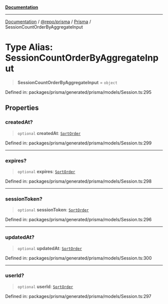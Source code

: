 [**Documentation**](../../../../../README.md)

***

[Documentation](../../../../../README.md) / [@repo/prisma](../../../README.md) / [Prisma](../README.md) / SessionCountOrderByAggregateInput

# Type Alias: SessionCountOrderByAggregateInput

> **SessionCountOrderByAggregateInput** = `object`

Defined in: packages/prisma/generated/prisma/models/Session.ts:295

## Properties

### createdAt?

> `optional` **createdAt**: [`SortOrder`](SortOrder.md)

Defined in: packages/prisma/generated/prisma/models/Session.ts:299

***

### expires?

> `optional` **expires**: [`SortOrder`](SortOrder.md)

Defined in: packages/prisma/generated/prisma/models/Session.ts:298

***

### sessionToken?

> `optional` **sessionToken**: [`SortOrder`](SortOrder.md)

Defined in: packages/prisma/generated/prisma/models/Session.ts:296

***

### updatedAt?

> `optional` **updatedAt**: [`SortOrder`](SortOrder.md)

Defined in: packages/prisma/generated/prisma/models/Session.ts:300

***

### userId?

> `optional` **userId**: [`SortOrder`](SortOrder.md)

Defined in: packages/prisma/generated/prisma/models/Session.ts:297

